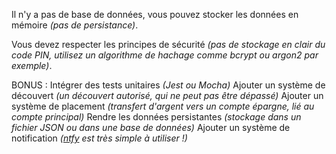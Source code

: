 Il n'y a pas de base de données, vous pouvez stocker les données en mémoire _(pas de persistance)_.

Vous devez respecter les principes de sécurité _(pas de stockage en clair du code PIN, utilisez un algorithme de hachage comme bcrypt ou argon2 par exemple)_.


BONUS :
Intégrer des tests unitaires _(Jest ou Mocha)_
Ajouter un système de découvert _(un découvert autorisé, qui ne peut pas être dépassé)_
Ajouter un système de placement _(transfert d'argent vers un compte épargne, lié au compte principal)_
Rendre les données persistantes _(stockage dans un fichier JSON ou dans une base de données)_
Ajouter un système de notification _([ntfy](https://ntfy.sh/) est très simple à utiliser !)_
